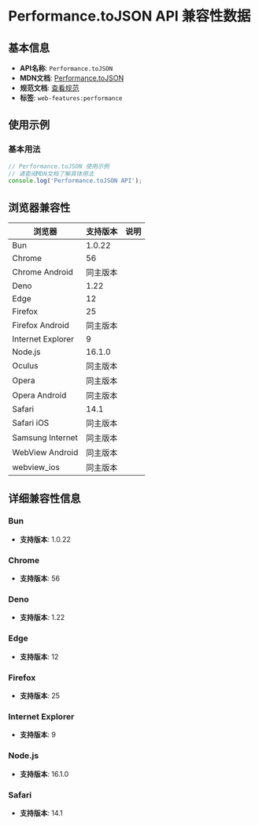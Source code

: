 # Performance.toJSON API 兼容性数据

## 基本信息

- **API名称**: `Performance.toJSON`
- **MDN文档**: [Performance.toJSON](https://developer.mozilla.org/docs/Web/API/Performance/toJSON)
- **规范文档**: [查看规范](https://w3c.github.io/hr-time/#dom-performance-tojson)
- **标签**: `web-features:performance`

## 使用示例

### 基本用法

```javascript
// Performance.toJSON 使用示例
// 请查阅MDN文档了解具体用法
console.log('Performance.toJSON API');
```

## 浏览器兼容性

| 浏览器 | 支持版本 | 说明 |
|--------|----------|------|
| Bun | 1.0.22 |  |
| Chrome | 56 |  |
| Chrome Android | 同主版本 |  |
| Deno | 1.22 |  |
| Edge | 12 |  |
| Firefox | 25 |  |
| Firefox Android | 同主版本 |  |
| Internet Explorer | 9 |  |
| Node.js | 16.1.0 |  |
| Oculus | 同主版本 |  |
| Opera | 同主版本 |  |
| Opera Android | 同主版本 |  |
| Safari | 14.1 |  |
| Safari iOS | 同主版本 |  |
| Samsung Internet | 同主版本 |  |
| WebView Android | 同主版本 |  |
| webview_ios | 同主版本 |  |

## 详细兼容性信息

### Bun

- **支持版本**: 1.0.22

### Chrome

- **支持版本**: 56

### Deno

- **支持版本**: 1.22

### Edge

- **支持版本**: 12

### Firefox

- **支持版本**: 25

### Internet Explorer

- **支持版本**: 9

### Node.js

- **支持版本**: 16.1.0

### Safari

- **支持版本**: 14.1

